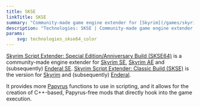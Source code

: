 ```yaml
---
title: SKSE
linkTitle: SKSE
summary: "Community-made game engine extender for [Skyrim](/games/skyrim), [Skyrim SE](/games/skyrim-se), [Skyrim AE](/games/skyrim-ae) and (subsequently) [Enderal](/games/enderal) and [Enderal SE](/games/enderal-se)."
description: "Technologies: SKSE | Community-made game engine extender for Skyrim SE/Skyrim AE."
params:
    svg: technologies_skse64_color
---
```


[Skyrim Script Extender: Special Edition/Anniversary Build (SKSE64)](https://skse.silverlock.org/) is a community-made engine extender for [Skyrim SE](/games/skyrim-se), [Skyrim AE](/games/skyrim-ae) and (subsequently) [Enderal SE](/games/enderal-se). [Skyrim Script Extender: Classic Build (SKSE)](https://skse.silverlock.org/) is the version for [Skyrim](/games/skyrim) and (subsequently) [Enderal](/games/enderal).

It provides more [Papyrus](/technologies/papyrus) functions to use in scripting, and it allows for the creation of C++-based, Papyrus-free mods that directly hook into the game execution.